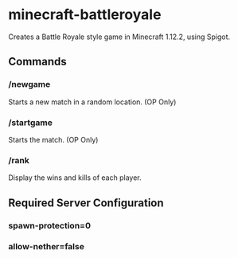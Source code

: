 # minecraft-battleroyale
Creates a Battle Royale style game in Minecraft 1.12.2, using Spigot. 

## Commands
### /newgame
Starts a new match in a random location. (OP Only)
### /startgame
Starts the match. (OP Only)
### /rank
Display the wins and kills of each player.

## Required Server Configuration
### spawn-protection=0
### allow-nether=false
